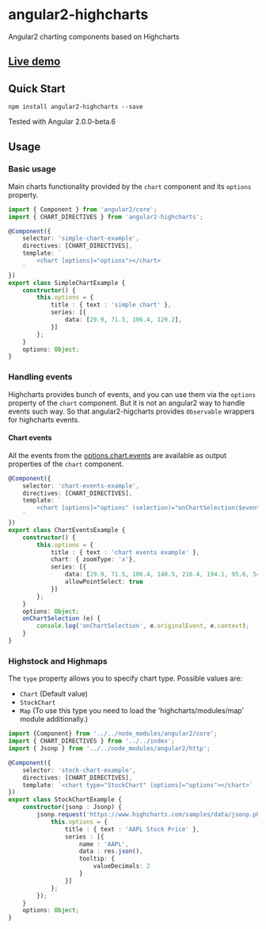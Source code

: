 # angular2-highcharts
Angular2 charting components based on Highcharts

## [Live demo](http://gevgeny.github.io/angular2-highcharts)

## Quick Start

```
npm install angular2-highcharts --save
```
Tested with Angular 2.0.0-beta.6

## Usage

### Basic usage
Main charts functionality provided by the `chart` component and its `options` property.

```TypeScript
import { Component } from 'angular2/core';
import { CHART_DIRECTIVES } from 'angular2-highcharts';

@Component({
    selector: 'simple-chart-example',
    directives: [CHART_DIRECTIVES],
    template: `
        <chart [options]="options"></chart>
    `
})
export class SimpleChartExample {
    constructor() {
        this.options = {
            title : { text : 'simple chart' },
            series: [{
                data: [29.9, 71.5, 106.4, 129.2],
            }]
        };
    }
    options: Object;
}
```
### Handling events
Highcharts provides bunch of events, and you can use them via the `options` property of the `chart` component. But it is not an angular2 way to handle events such way. So that angular2-higcharts provides `Observable` wrappers for highcharts events.

#### Chart events 

All the events from the [options.chart.events](http://api.highcharts.com/highcharts#chart.events) are available as output properties of the `chart` component.

```TypeScript
@Component({
    selector: 'chart-events-example',
    directives: [CHART_DIRECTIVES],
    template: `
        <chart [options]="options" (selection)="onChartSelection($event)"> </chart>
    `
})
export class ChartEventsExample {
    constructor() {
        this.options = {
            title : { text : 'chart events example' },
            chart: { zoomType: 'x'},
            series: [{
                data: [29.9, 71.5, 106.4, 148.5, 216.4, 194.1, 95.6, 54.4],
                allowPointSelect: true
            }]
        };
    }
    options: Object;
    onChartSelection (e) {
        console.log('onChartSelection', e.originalEvent, e.context);
    }
}
```

### Highstock and Highmaps
The `type` property allows you to specify chart type. Possible values are:
* `Chart` (Default value)
* `StockChart`
* `Map` (To use this type you need to load the 'highcharts/modules/map' module additionally.)

```TypeScript
import {Component} from '../../node_modules/angular2/core';
import { CHART_DIRECTIVES } from '../../index';
import { Jsonp } from '../../node_modules/angular2/http';

@Component({
    selector: 'stock-chart-example',
    directives: [CHART_DIRECTIVES],
    template: `<chart type="StockChart" [options]="options"></chart>`
})
export class StockChartExample {
    constructor(jsonp : Jsonp) {
        jsonp.request('https://www.highcharts.com/samples/data/jsonp.php?filename=aapl-c.json&callback=JSONP_CALLBACK').subscribe(res => {
            this.options = {
                title : { text : 'AAPL Stock Price' },
                series : [{
                    name : 'AAPL',
                    data : res.json(),
                    tooltip: {
                        valueDecimals: 2
                    }
                }]
            };
        });
    }
    options: Object;
}

```


